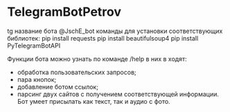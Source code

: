 # TelegramBotPetrov
tg название бота @JschE_bot
команды для установки соответствующих библиотек:
pip install requests
pip install beautifulsoup4
pip install PyTelegramBotAPI


Функции бота можно узнать по команде /help
в них в ходят:
- обработка пользовательских запросов;
- пара кнопок;
- добавление ботом ссылок;
- парсинг двух сайтов с получением соответствующей информации.
Бот умеет присылать как текст, так и аудио с фото. 
